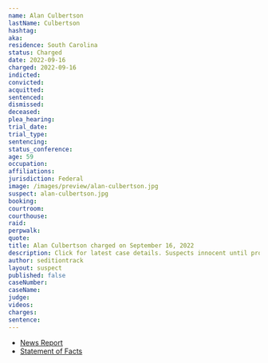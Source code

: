```yaml
---
name: Alan Culbertson
lastName: Culbertson
hashtag:
aka:
residence: South Carolina
status: Charged
date: 2022-09-16
charged: 2022-09-16
indicted:
convicted:
acquitted:
sentenced:
dismissed:
deceased:
plea_hearing:
trial_date:
trial_type:
sentencing:
status_conference:
age: 59
occupation:
affiliations:
jurisdiction: Federal
image: /images/preview/alan-culbertson.jpg
suspect: alan-culbertson.jpg
booking:
courtroom:
courthouse:
raid:
perpwalk:
quote:
title: Alan Culbertson charged on September 16, 2022
description: Click for latest case details. Suspects innocent until proven guilty.
author: seditiontrack
layout: suspect
published: false
caseNumber: 
caseName:
judge:
videos:
charges:
sentence:
---
```

- [News Report](https://www.thestate.com/news/local/crime/article267161521.html)
- [Statement of Facts](https://extremism.gwu.edu/sites/g/files/zaxdzs2191/f/William%20Gallman%20Joei%20Gallman%20and%20Alan%20Culbertson%20Statement%20of%20Facts.pdf)
